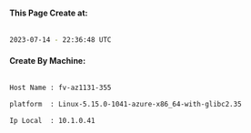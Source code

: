 
   
#### This Page Create at:

```bash

2023-07-14 - 22:36:48 UTC

```

#### Create By Machine:

```bash

Host Name : fv-az1131-355

platform  : Linux-5.15.0-1041-azure-x86_64-with-glibc2.35

Ip Local  : 10.1.0.41

```

